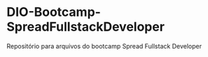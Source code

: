 # DIO-Bootcamp-SpreadFullstackDeveloper
Repositório para arquivos do bootcamp Spread Fullstack Developer
